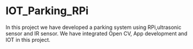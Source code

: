 # IOT_Parking_RPi
In this project we have developed a parking system using RPi,ultrasonic sensor and IR sensor. We have integrated Open CV, App development and IOT in this project.
